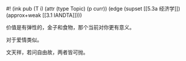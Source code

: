 #! (ink pub (T i) (attr (type Topic) (p curr)) (edge (supset [[5.3a 经济学]]) (approx+weak [[3.1 IANDTA]])))

价值是有弹性的，金子和食物，那个当前对你更有意义。

对于爱情类似。

文天祥，若问自由故，两者皆可抛。